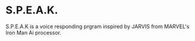 # S.P.E.A.K.
S.P.E.A.K is a voice responding prgram inspired by JARVIS from MARVEL's Iron Man Ai processor. 
